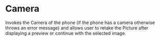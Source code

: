 # Camera
Invokes the Camera of the phone (if the phone has a camera otherwise throws an error message) and allows user to retake the Picture after displaying a preview or continue with the selected image.
